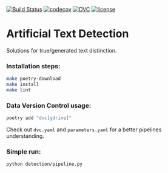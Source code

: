 [![Build Status][build_status_badge]](build_status_link)
[![codecov](https://codecov.io/gh/MaratSaidov/artificial-text-detection/branch/main/graph/badge.svg?token=HF8IQEADRU)](https://codecov.io/gh/MaratSaidov/artificial-text-detection)
[![DVC](https://img.shields.io/badge/-Data_Version_Control-white.svg?logo=data-version-control&style=social)](https://dvc.org/?utm_campaign=badge)
[![license](https://img.shields.io/github/license/maratsaidov/artificial-text-detection.svg)](https://github.com/maratsaidov/artificial-text-detection/blob/master/LICENSE)

# Artificial Text Detection
Solutions for true/generated text distinction.

### Installation steps:

```bash
make poetry-download
make install
make lint
```

### Data Version Control usage:

```bash
poetry add "dvc[gdrive]"
```

Check out `dvc.yaml` and `parameters.yaml` for a better pipelines understanding.


### Simple run:

```bash
python detection/pipeline.py
```


[build_status_badge]: https://github.com/MaratSaidov/artificial-text-detection/actions/workflows/build.yml/badge.svg
[build_status_link]: https://github.com/MaratSaidov/artificial-text-detection/actions/workflows/build.yml
